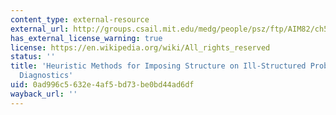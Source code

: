 ```yaml
---
content_type: external-resource
external_url: http://groups.csail.mit.edu/medg/people/psz/ftp/AIM82/ch5.html
has_external_license_warning: true
license: https://en.wikipedia.org/wiki/All_rights_reserved
status: ''
title: 'Heuristic Methods for Imposing Structure on Ill-Structured Problems: Medical
  Diagnostics'
uid: 0ad996c5-632e-4af5-bd73-be0bd44ad6df
wayback_url: ''
---
```

